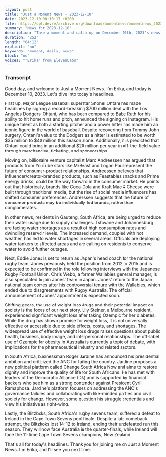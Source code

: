 ```yaml
---
layout: post
title: "Just a Moment News - 2023-12-10"
date: 2023-12-10 08:10:17 +0200
file: https://op3.dev/e/archive.org/download/momentnews/momentnews_2023-12-10.mp3
summary: "News for 2023-12-10"
description: "Take a moment and catch up on December 10th, 2023's news."
duration: "252"
length: "04:12"
explicit: "no"
keywords: "moment, daily, news"
block: "no"
voices: "'Erika' from ElevenLabs"
---
```


### Transcript

Good day, and welcome to Just a Moment News. I'm Erika, and today is December 10, 2023. Let's dive into today's headlines.

First up, Major League Baseball superstar Shohei Ohtani has made headlines by signing a record-breaking $700 million deal with the Los Angeles Dodgers. Ohtani, who has been compared to Babe Ruth for his ability to hit home runs and pitch, announced the signing on Instagram. His unique talent as both a starting pitcher and a power hitter has made him an iconic figure in the world of baseball. Despite recovering from Tommy John surgery, Ohtani's value to the Dodgers as a hitter is estimated to be worth $35 million to $40 million this season alone. Additionally, it is predicted that Ohtani could bring in an additional $20 million per year in off-the-field value through merchandise, ticketing, and sponsorships.

Moving on, billionaire venture capitalist Marc Andreessen has argued that products from YouTube stars like MrBeast and Logan Paul represent the future of consumer-product relationships. Andreessen believes that influencer/creator-branded products, such as Feastables snacks and Prime energy drinks, could be the way forward in the consumer market. He points out that historically, brands like Coca-Cola and Kraft Mac & Cheese were built through traditional media, but the rise of social media influencers has shifted consumer preferences. Andreessen suggests that the future of consumer products may be individually-led brands, rather than conglomerates.

In other news, residents in Gauteng, South Africa, are being urged to reduce their water usage due to supply challenges. Tshwane and Johannesburg are facing water shortages as a result of high consumption rates and dwindling reservoir levels. The increased demand, coupled with hot weather, has led to water shortages in several areas. Officials are deploying water tankers to affected areas and are calling on residents to conserve water to avoid further outages.

Next, Eddie Jones is set to return as Japan's head coach for the national rugby team. Jones previously held the position from 2012 to 2015 and is expected to be confirmed in the role following interviews with the Japanese Rugby Football Union. Chris Webb, a former Wallabies general manager, is also speculated to join Jones' team in Japan. Jones' return to the Japan national team comes after his controversial tenure with the Wallabies, which ended due to disagreements with Rugby Australia. The official announcement of Jones' appointment is expected soon.

Shifting gears, the use of weight loss drugs and their potential impact on society is the focus of our next story. Lily Steiner, a Melbourne resident, experienced significant weight loss after taking Ozempic for her diabetes. While the drug has shown promise for weight loss, it is not universally effective or accessible due to side effects, costs, and shortages. The widespread use of effective weight loss drugs raises questions about public health, business, body image, and interpersonal relationships. The off-label use of Ozempic for obesity in Australia is currently a topic of debate, with implications for the pharmaceutical industry and related sectors.

In South Africa, businessman Roger Jardine has announced his presidential ambition and criticized the ANC for failing the country. Jardine proposes a new political platform called Change South Africa Now and aims to restore dignity and improve the quality of life for South Africans. He has met with leaders of the Democratic Alliance (DA) and is supported by financial backers who see him as a strong contender against President Cyril Ramaphosa. Jardine's platform focuses on addressing the ANC's governance failures and collaborating with like-minded parties and civil society for change. However, some question his struggle credentials and view his initiative as right-wing.

Lastly, the Blitzboks, South Africa's rugby sevens team, suffered a defeat to Ireland in the Cape Town Sevens pool finale. Despite a late comeback attempt, the Blitzboks lost 14-12 to Ireland, ending their undefeated run this season. They will now face Australia in the quarter-finals, while Ireland will face the 11-time Cape Town Sevens champions, New Zealand.

That's all for today's headlines. Thank you for joining me on Just a Moment News. I'm Erika, and I'll see you next time.
